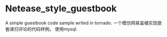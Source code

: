 Netease_style_guestbook
=======================

A simple guestbook code sample writed in tornado.
一个模仿网易盖楼实现嵌套递归评论的代码样例。
使用mysql.
